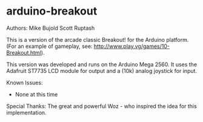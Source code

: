 arduino-breakout
================
Authors:
Mike Bujold
Scott Ruptash

This is a version of the arcade classic Breakout! for the Arduino platform. (For an example of gameplay, see: http://www.play.vg/games/10-Breakout.html).

This version was developed and runs on the Arduino Mega 2560. It uses the Adafruit ST7735 LCD module for output and a (10k) analog joystick for input. 

Known Issues:
- None at this time

Special Thanks:
The great and powerful Woz - who inspired the idea for this implementation.
